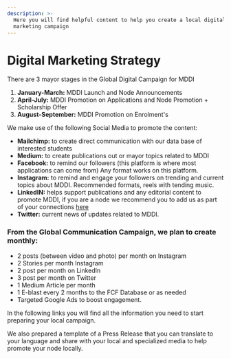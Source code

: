 ```yaml
---
description: >-
  Here you will find helpful content to help you create a local digital
  marketing campaign
---
```


# Digital Marketing Strategy

There are 3 mayor stages in the Global Digital Campaign for MDDI

1. **January-March:** MDDI Launch and Node Announcements
2. **April-July:** MDDI Promotion on Applications and Node Promotion + Scholarship Offer
3. **August-September:** MDDI Promotion on Enrolment's&#x20;

We make use of the following Social Media to promote the content:

* **Mailchimp:** to create direct communication with our data base of interested students&#x20;
* **Medium:** to create publications out or mayor topics related to MDDI
* **Facebook:** to remind our followers (this platform is where most applications can come from) Any format works on this platform.
* **Instagram:** to remind and engage your followers on trending and current topics about MDDI. Recommended formats, reels with tending music.
* **LinkedIN:** helps support publications and any editorial content to promote MDDI, if you are a node we recommend you to add us as part of your connections [here](https://www.linkedin.com/company/mddi-fabcity)
* **Twitter:** current news of updates related to MDDI.

### **From the Global Communication Campaign, we plan to create monthly:**

* 2 posts (between video and photo) per month on Instagram&#x20;
* 2 Stories per month Instagram&#x20;
* 2 post per month on LinkedIn&#x20;
* 3 post per month on Twitter&#x20;
* 1 Medium Article per month
* 1 E-blast every 2 months to the FCF Database or as needed
* Targeted Google Ads to boost engagement.

In the following links you will find all the information you need to start preparing your local campaign.&#x20;

We also prepared a template of a Press Release that you can translate to your language and share with your local and specialized media to help promote your node locally.
